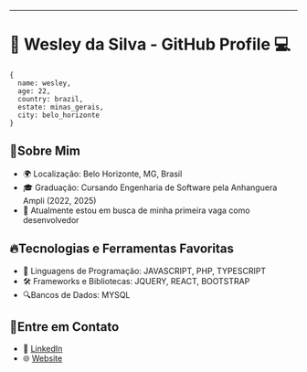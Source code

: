 
---

# 👋 Wesley da Silva - GitHub Profile 💻
```
{
  name: wesley,
  age: 22,
  country: brazil,
  estate: minas_gerais,
  city: belo_horizonte
}
```

## 🌱Sobre Mim

- 🌍 Localização: Belo Horizonte, MG, Brasil
- 🎓 Graduação: Cursando Engenharia de Software pela Anhanguera Ampli (2022, 2025)
- 💼 Atualmente estou em busca de minha primeira vaga como desenvolvedor

## 🔥Tecnologias e Ferramentas Favoritas

- 🚀 Linguagens de Programação: JAVASCRIPT, PHP, TYPESCRIPT
- 🛠️ Frameworks e Bibliotecas: JQUERY, REACT, BOOTSTRAP
- 🔍Bancos de Dados: MYSQL

##  📱Entre em Contato

- 💬 [LinkedIn](https://www.linkedin.com/in/wesleysv19/)
- 🌐 [Website](https://wesleysv19.github.io/portfolio/)

